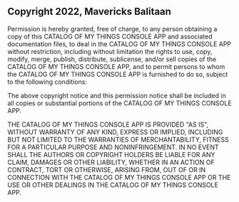 ## Copyright 2022, Mavericks Balitaan


Permission is hereby granted, free of charge, to any person obtaining a copy of this CATALOG OF MY THINGS CONSOLE APP and associated documentation files, to deal in the CATALOG OF MY THINGS CONSOLE APP without restriction, including without limitation the rights to use, copy, modify, merge, publish, distribute, sublicense, and/or sell copies of the CATALOG OF MY THINGS CONSOLE APP, and to permit persons to whom the CATALOG OF MY THINGS CONSOLE APP is furnished to do so, subject to the following conditions:

The above copyright notice and this permission notice shall be included in all copies or substantial portions of the CATALOG OF MY THINGS CONSOLE APP.

THE CATALOG OF MY THINGS CONSOLE APP IS PROVIDED "AS IS", WITHOUT WARRANTY OF ANY KIND, EXPRESS OR IMPLIED, INCLUDING BUT NOT LIMITED TO THE WARRANTIES OF MERCHANTABILITY, FITNESS FOR A PARTICULAR PURPOSE AND NONINFRINGEMENT. IN NO EVENT SHALL THE AUTHORS OR COPYRIGHT HOLDERS BE LIABLE FOR ANY CLAIM, DAMAGES OR OTHER LIABILITY, WHETHER IN AN ACTION OF CONTRACT, TORT OR OTHERWISE, ARISING FROM, OUT OF OR IN CONNECTION WITH THE CATALOG OF MY THINGS CONSOLE APP OR THE USE OR OTHER DEALINGS IN THE CATALOG OF MY THINGS CONSOLE APP.